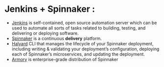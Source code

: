# Jenkins + Spinnaker :
  + [Jenkins](https://www.jenkins.io/doc/) is self-contained, open source automation server which can be used to automate all sorts of tasks related to building, testing, and delivering or deploying software.
  + [Spinnaker](https://www.spinnaker.io/) is a continuous **delivery** platform.
  + [Halyard](https://www.spinnaker.io/setup/install/halyard/) CLI that manages the lifecycle of your Spinnaker deployment, including writing & validating your deployment’s configuration, deploying each of Spinnaker’s microservices, and updating the deployment.
  + [Armory](https://www.armory.io/) is enterprise-grade distribution of Spinnaker
